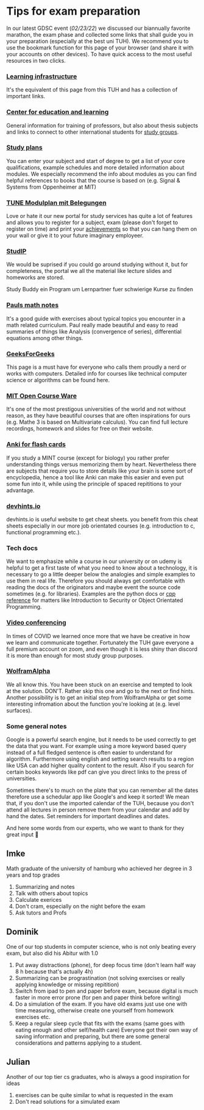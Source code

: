 # Tips for exam preparation

In our latest GDSC event (*02/23/22*) we discussed our biannually
favorite marathon, the exam phase and collected some links that shall guide
you in your preparation (especially at the best uni TUH). We recommend you to
use the bookmark function for this page of your browser (and share it with your accounts on other devices).
To have quick access to the most useful resources in two clicks.

### [Learning infrastructure](https://www.tuhh.de/tuhh/lehre/lerninfrastruktur.html)
It's the equivalent of this page from this TUH and has a collection
of important links.

### [Center for education and learning](https://www2.tuhh.de/zll/?lang=en)
General information for training of professors, but also about thesis subjects
and links to connect to other international students for [study groups](https://www.tuhh.de/welcome/de/kompetenzen/studybuddy.html).

### [Study plans](https://studienplaene.tuhh.de/index.php)
You can enter your subject and start of degree to get a list
of your core qualifications, example schedules and more detailed information about modules.
We especially recommend the info about modules as you can find helpful references to books
that the course is based on (e.g. Signal & Systems from Oppenheimer at MIT)

### [TUNE Modulplan mit Belegungen](https://tune.tuhh.de/qisserver/pages/cm/exa/enrollment/info/start.xhtml)
Love or hate it our new portal for study services has quite a lot of features and
allows you to register for a subject, exam (please don't forget to register on time) and
print your [achievements](https://tune.tuhh.de/qisserver/pages/sul/examAssessment/personExamsReadonly.xhtml) so that you can hang them on your wall or give it to your future imaginary
employeer.

### [StudIP](https://e-learning.tuhh.de)
We would be suprised if you could go around studying without it, but for completeness,
the portal we all the material like lecture slides and homeworks are stored.

Study Buddy ein Program um Lernpartner fuer schwierige Kurse zu finden

### [Pauls math notes](https://tutorial.math.lamar.edu)
It's a good guide with exercises about typical topics
you encounter in a math related curriculum. Paul really made
beautiful and easy to read summaries of things like Analysis (convergence of series),
differential equations among other things.

### [GeeksForGeeks](https://www.geeksforgeeks.org)
This page is a must have for everyone who calls
them proudly a nerd or works with computers. Detailed
info for courses like technical computer science or
algorithms can be found here.

### [MIT Open Course Ware](https://ocw.mit.edu/index.html)
It's one of the most prestigous universities of the world
and not without reason, as they have beautiful courses that
are often inspirations for ours (e.g. Mathe 3 is based on Multivariate
calculus). You can find full lecture recordings, homework and slides for free
on their website.


### [Anki for flash cards](https://apps.ankiweb.net)
If you study a MINT course (except for biology) you rather
prefer understanding things versus memorizing them by heart.
Nevertheless there are subjects that require you to store details
like your brain is some sort of encyclopedia, hence a tool
like Anki can make this easier and even put some fun into it, while
using the principle of spaced repititions to your advantage.

### [devhints.io](https://devhints.io)
devhints.io is useful website to get cheat sheets.
you benefit from this cheat sheets especially in our
more job orientated courses (e.g. introduction to c, functional programming etc.).

### Tech docs
We want to emphasize while a course in our university or on udemy
is helpful to get a first taste of what you need to know about a technology,
it is necessary to go a little deeper below the analogies and simple examples
to use them in real life. Therefore you should always get comfortable with reading
the docs of the originators and maybe event the source code sometimes (e.g. for libraries).
Examples are the python docs or [cpp reference](https://en.cppreference.com) for matters like Introduction to Security or
Object Orientated Programming.


### [Video conferencing](zoom.us)
In times of COVID we learned once more that we have be creative in how we learn
and communicate together. Fortunately the TUH gave everyone a full premium account
on zoom, and even though it is less shiny than discord it is more than enough for most
study group purposes.

### [WolframAlpha](https://www.wolframalpha.com)
We all know this. You have been stuck on an exercise
and tempted to look at the solution. DON'T. Rather
skip this one and go to the next or find hints. Another possibility
is to get an initial step from WolframAlpha or get some interesting infromation
about the function you're looking at (e.g. level surfaces).


### Some general notes
Google is a powerful search engine, but it needs to be used
correctly to get the data that you want. For example using a more
keyword based query instead of a full fledged sentence is often
easier to understand for algorithm. Furthermore using english
and setting search results to a region like USA can add higher
quality content to the result. Also if you search for certain books
keywords like pdf can give you direct links to the press of universities.

Sometimes there's to much on the plate that you can remember all the dates
therefore use a schedular app like Google's and keep it sorted! We mean that,
if you don't use the imported calendar of the TUH, because you don't attend all lectures
in person remove them from your calendar and add by hand the dates. Set reminders for important
deadlines and dates.

And here some words from our experts, who we want to thank for they great input 🙏

## Imke
Math graduate of the university of hamburg who achieved her degree in 3 years and top grades

1. Summarizing and notes
2. Talk with others about topics
3. Calculate exerices
4. Don't cram, especially on the night before the exam
5. Ask tutors and Profs


## Dominik

One of our top students in computer science, who is not only beating every exam, but also did his Abitur with 1.0
1. Put away distractions (phone), for deep focus time (don't learn half way 8 h because that's actually 4h)
2. Summarizing can be prograstination (not solving exercises or really applying knowledge or missing repitition)
3. Switch from ipad to pen and paper before exam, because digital is much faster in more error prone (for pen and paper think before writing)
4. Do a simulation of the exam. If you have old exams just use one with time measuring, otherwise create one yourself from homework exercises etc.
5. Keep a regular sleep cycle that fits with the exams (same goes with eating enough and other self/health care)
Everyone got their own way of saving information and preparing, but there are some general considerations and patterns applying to a student.


## Julian

Another of our top tier cs graduates, who is always a good inspiration for ideas
1. exercises can be quite similar to what is requested in the exam
2. Don't read solutions for a simulated exam
